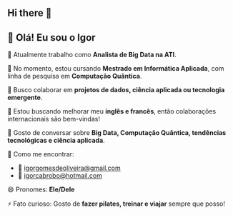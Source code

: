 ## Hi there 👋

## 👋 Olá! Eu sou o Igor

🔭 Atualmente trabalho como **Analista de Big Data na ATI**.

🌱 No momento, estou cursando **Mestrado em Informática Aplicada**, com linha de pesquisa em **Computação Quântica**.

👯 Busco colaborar em **projetos de dados, ciência aplicada ou tecnologia emergente**.

🤔 Estou buscando melhorar meu **inglês e francês**, então colaborações internacionais são bem-vindas!

💬 Gosto de conversar sobre **Big Data, Computação Quântica, tendências tecnológicas e ciência aplicada**.

📩 Como me encontrar:
- 📧 igorgomesdeoliveira@gmail.com  
- 📧 igorcabrobo@hotmail.com  

😄 Pronomes: **Ele/Dele**

⚡ Fato curioso: Gosto de **fazer pilates, treinar e viajar** sempre que posso!

 
<!--
**Igoro2016/Igoro2016** is a ✨ _special_ ✨ repository because its `README.md` (this file) appears on your GitHub profile.

Here are some ideas to get you started:

🔭 I’m currently working on ...
- 🌱 I’m currently learning ...
- 👯 I’m looking to collaborate on ...
- 🤔 I’m looking for help with ...
- 💬 Ask me about ...
- 📫 How to reach me: ...
- 😄 Pronouns: ...
- ⚡ Fun fact: ...
-->
